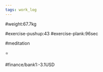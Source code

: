 ```yaml
---
tags: work_log
---
```


#weight:67.7kg

#exercise-pushup:43
#exercise-plank:96sec

#meditation

⭐

#finance/bank1:-3.1USD


